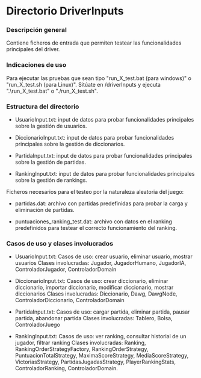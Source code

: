 # Directorio DriverInputs 

### Descripción general
Contiene ficheros de entrada que permiten testear las funcionalidades principales del driver.

### Indicaciones de uso
Para ejecutar las pruebas que sean tipo "run_X_test.bat (para windows)" o "run_X_test.sh (para Linux)". Sitúate en /driverInputs y ejecuta ".\run_X_test.bat" o "./run_X_test.sh".

### Estructura del directorio
- UsuarioInput.txt: input de datos para probar funcionalidades principales sobre la gestión de usuarios.

- DiccionarioInput.txt: input de datos para probar funcionalidades principales sobre la gestión de diccionarios.

- PartidaInput.txt: input de datos para probar funcionalidades principales sobre la gestión de partidas.

- RankingInput.txt: input de datos para probar funcionalidades principales sobre la gestión de rankings.


Ficheros necesarios para el testeo por la naturaleza aleatoria del juego:
- partidas.dat: archivo con partidas predefinidas para probar la carga y eliminación de partidas.

- puntuaciones_ranking_test.dat: archivo con datos en el ranking predefinidos para testear el correcto funcionamiento del ranking. 

### Casos de uso y clases involucrados
- UsuarioInput.txt:
  Casos de uso: crear usuario, eliminar usuario, mostrar usuarios
  Clases involucradas: Jugador, JugadorHumano, JugadorIA, ControladorJugador, ControladorDomain

- DiccionarioInput.txt:
  Casos de uso: crear diccionario, eliminar diccionario, importar diccionario, modificar diccionario, mostrar diccionarios
  Clases involucradas: Diccionario, Dawg, DawgNode, ControladorDiccionario, ControladorDomain

- PartidaInput.txt:
  Casos de uso: cargar partida, eliminar partida, pausar partida, abandonar partida
  Clases involucradas: Tablero, Bolsa, ControladorJuego

- RankingInput.txt:
  Casos de uso: ver ranking, consultar historial de un jugador, filtrar ranking
  Clases involucradas: Ranking, RankingOrderStrategyFactory, RankingOrderStrategy, PuntuacionTotalStrategy, MaximaScoreStrategy, MediaScoreStrategy, VictoriasStrategy, PartidasJugadasStrategy, PlayerRankingStats, ControladorRanking, ControladorDomain.
